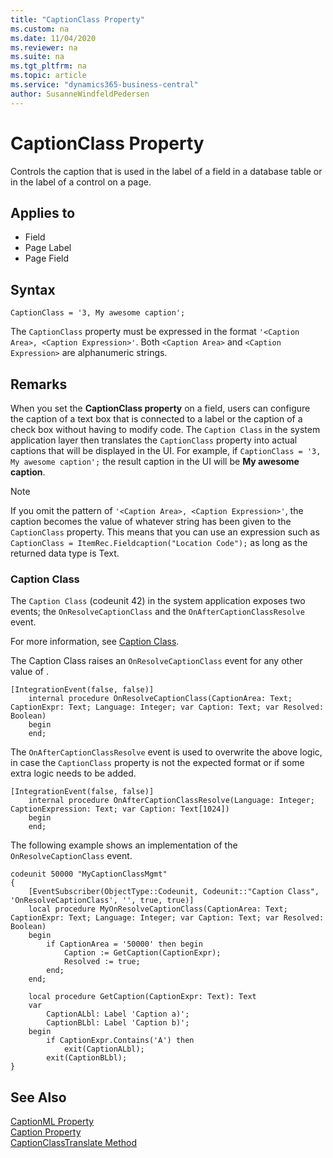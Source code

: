 ```yaml
---
title: "CaptionClass Property"
ms.custom: na
ms.date: 11/04/2020
ms.reviewer: na
ms.suite: na
ms.tgt_pltfrm: na
ms.topic: article
ms.service: "dynamics365-business-central"
author: SusanneWindfeldPedersen
---
```


# CaptionClass Property

Controls the caption that is used in the label of a field in a database table or in the label of a control on a page.

## Applies to

- Field
- Page Label
- Page Field

<!-- To be replaced with auto-gen content -->

## Syntax

```AL
CaptionClass = '3, My awesome caption';
```

The `CaptionClass` property must be expressed in the format `'<Caption Area>, <Caption Expression>'`. Both `<Caption Area>` and `<Caption Expression>` are alphanumeric strings.

## Remarks

When you set the **CaptionClass property** on a field, users can configure the caption of a text box that is connected to a label or the caption of a check box without having to modify code. The `Caption Class` in the system application layer then translates the `CaptionClass` property into actual captions that will be displayed in the UI. For example, if `CaptionClass = '3, My awesome caption';` the result caption in the UI will be **My awesome caption**.

> [!NOTE]  
> If you omit the pattern of `'<Caption Area>, <Caption Expression>'`, the caption becomes the value of whatever string has been given to the `CaptionClass` property. This means that you can use an expression such as `CaptionClass = ItemRec.Fieldcaption("Location Code");` as long as the returned data type is Text.

### Caption Class

The `Caption Class` (codeunit 42) in the system application exposes two events; the `OnResolveCaptionClass` and the `OnAfterCaptionClassResolve` event.

For more information, see [Caption Class](https://github.com/microsoft/ALAppExtensions/blob/master/Modules/System/Caption%20Class/README.md).

The Caption Class raises an `OnResolveCaptionClass` event for any other value of <Caption Area>. 

```al
[IntegrationEvent(false, false)]
    internal procedure OnResolveCaptionClass(CaptionArea: Text; CaptionExpr: Text; Language: Integer; var Caption: Text; var Resolved: Boolean)
    begin
    end;
```

The `OnAfterCaptionClassResolve` event is used to overwrite the above logic, in case the `CaptionClass` property is not the expected format or if some extra logic needs to be added.

```al
[IntegrationEvent(false, false)]
    internal procedure OnAfterCaptionClassResolve(Language: Integer; CaptionExpression: Text; var Caption: Text[1024])
    begin
    end;
```

The following example shows an implementation of the `OnResolveCaptionClass` event.

```al
codeunit 50000 "MyCaptionClassMgmt"
{
    [EventSubscriber(ObjectType::Codeunit, Codeunit::"Caption Class", 'OnResolveCaptionClass', '', true, true)]
    local procedure MyOnResolveCaptionClass(CaptionArea: Text; CaptionExpr: Text; Language: Integer; var Caption: Text; var Resolved: Boolean)
    begin
        if CaptionArea = '50000' then begin
            Caption := GetCaption(CaptionExpr);
            Resolved := true;
        end;
    end;

    local procedure GetCaption(CaptionExpr: Text): Text
    var
        CaptionALbl: Label 'Caption a)';
        CaptionBLbl: Label 'Caption b)';
    begin
        if CaptionExpr.Contains('A') then
            exit(CaptionALbl);
        exit(CaptionBLbl);
}
```

## See Also

[CaptionML Property](devenv-captionml-property.md)   
[Caption Property](devenv-caption-property.md)  
[CaptionClassTranslate Method](../methods-auto/system/system-captionclasstranslate-method.md) 